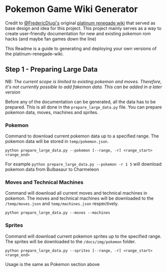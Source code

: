 # Pokemon Game Wiki Generator

Credit to [@FredericDlugi's](https://github.com/FredericDlugi) original [platinum renegade wiki](https://github.com/FredericDlugi/platinum-renegade-wiki) that served as base design and idea for this project. This project mainly serves as a way to create user-friendly documentation for new and existing pokemon rom hacks (and maybe fan games down the line)

This Readme is a guide to generating and deploying your own versions of the platinum-renegade-wiki.

## Step 1 - Preparing Large Data
NB: _The current scope is limited to existing pokemon and moves. Therefore, it's not currently possible to add fakemon data. This can be added in a later version_

Before any of the documentation can be generated, all the data has to be prepared. This is all done in the `prepare_large_data.py` file. You can prepare pokemon data, moves, machines and sprites.

### Pokemon
Command to download current pokemon data up to a specified range. The pokemon data will be stored in `temp/pokemon.json`.
```
python prepare_large_data.py --pokemon [--range, -r] <range_start> <range_end>
```
For example `python prepare_large_data.py --pokemon -r 1 5` will download pokemon data from Bulbasaur to Charmeleon

### Moves and Technical Machines
Command will download all current moves and technical machines in pokemon. The moves and technical machines will be downloaded to the `/temp/moves.json` and `temp/machines.json` respectively.
```
python prepare_large_data.py --moves --machines
```

### Sprites
Command will download current pokemon sprites up to the specified range. The sprites will be downloaded to the `/docs/img/pokemon` folder.
```
python prepare_large_data.py --sprites [--range, -r] <range_start> <range_end>
```
Usage is the same as Pokemon section above
